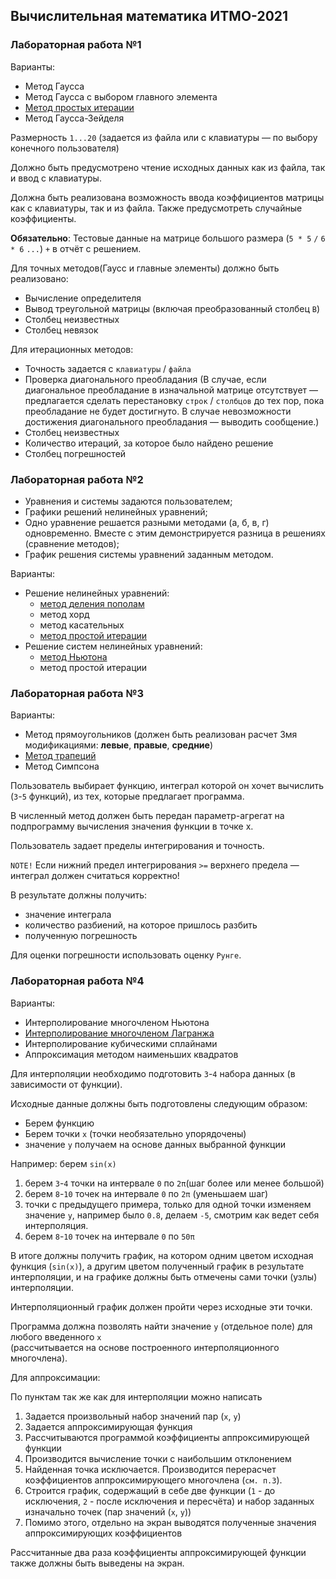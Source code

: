## Вычислительная математика ИТМО-2021

### Лабораторная работа №1

Варианты:

-   Метод Гаусса
-   Метод Гаусса с выбором главного элемента
-  [Метод простых итерации](/lab1%20%5Bsimple-iteration-method%5D)
-   Метод Гаусса-Зейделя

Размерность `1...20` (задается из файла или с клавиатуры — по выбору конечного пользователя)

Должно быть предусмотрено чтение исходных данных как из файла, так и ввод с клавиатуры.

Должна быть реализована возможность ввода коэффициентов матрицы как с клавиатуры, так и из файла. Также предусмотреть случайные коэффициенты.

**Обязательно**: Тестовые данные на матрице большого размера (`5 * 5` `/` `6 * 6` `...`) `+` в отчёт с решением.

Для точных методов(Гаусс и главные элементы) должно быть реализовано:

-   Вычисление определителя
-   Вывод треугольной матрицы (включая преобразованный столбец `В`)
-   Столбец неизвестных
-   Столбец невязок

Для итерационных методов:

-   Точность задается с `клавиатуры` / `файла`
-   Проверка диагонального преобладания (В случае, если диагональное преобладание в изначальной матрице отсутствует — предлагается сделать перестановку `строк` / `столбцов` до тех пор, пока преобладание не будет достигнуто. В случае невозможности достижения диагонального преобладания — выводить сообщение.)
-   Столбец неизвестных
-   Количество итераций, за которое было найдено решение
-   Столбец погрешностей

### Лабораторная работа №2

-   Уравнения и системы задаются пользователем;
-   Графики решений нелинейных уравнений;
-   Одно уравнение решается разными методами (a, б, в, г) одновременно. Вместе с этим демонстрируется разница в решениях (сравнение методов);
-   График решения системы уравнений заданным методом.

Варианты:

-   Решение нелинейных уравнений:
    -  [метод деления пополам](/lab2%20%5Bnewton's%20method%5D)
    -   метод хорд
    -   метод касательных
    -  [метод простой итерации](/lab2%20%5Bnewton's%20method%5D)
-   Решение систем нелинейных уравнений:
    -  [метод Ньютона](/lab2%20%5Bnewton's%20method%5D)
    -   метод простой итерации
    
### Лабораторная работа №3

Варианты:

-   Метод прямоугольников (должен быть реализован расчет 3мя модификациями: **левые**, **правые**, **средние**)
-  [Метод трапеций](/lab3%20%5Btrapezoid-method%5D)
-   Метод Симпсона

Пользователь выбирает функцию, интеграл которой он хочет вычислить (`3`-`5` функций), из тех, которые предлагает программа.

В численный метод должен быть передан параметр-агрегат на подпрограмму вычисления значения функции в точке x.

Пользователь задает пределы интегрирования и точность.

`NOTE!` Если нижний предел интегрирования `>=` верхнего предела — интеграл должен считаться корректно!

В результате должны получить:

-   значение интеграла
-   количество разбиений, на которое пришлось разбить
-   полученную погрешность

Для оценки погрешности использовать оценку `Рунге`.

### Лабораторная работа №4

Варианты:

-   Интерполирование многочленом Ньютона
-  [Интерполирование многочленом Лагранжа](/lab4%20%5Blagrange-polynomial%5D)
-   Интерполирование кубическими сплайнами
-   Аппроксимация методом наименьших квадратов

Для интерполяции необходимо подготовить `3`-`4` набора данных (в зависимости от функции).

Исходные данные должны быть подготовлены следующим образом:

-   Берем функцию
-   Берем точки `x` (точки необязательно упорядочены)
-   значение `y` получаем на основе данных выбранной функции

Например: берем `sin(x)`

1)  берем `3`-`4` точки на интервале `0` по `2π`(шаг более или менее большой)
2)  берем `8`-`10` точек на интервале `0` по `2π` (уменьшаем шаг)
3)  точки с предыдущего примера, только для одной точки изменяем значение `y`, например было `0.8`, делаем `-5`, смотрим как ведет себя интерполяция.
4)  берем `8`-`10` точек на интервале `0` по `50π`

В итоге должны получить график, на котором одним цветом исходная функция (`sin(x)`), а другим цветом полученный график в результате интерполяции, и на графике должны быть отмечены сами точки (узлы) интерполяции.

Интерполяционный график должен пройти через исходные эти точки.

Программа должна позволять найти значение `y` (отдельное поле) для любого введенного `x`\
(рассчитывается на основе построенного интерполяционного многочлена).

Для аппроксимации:

По пунктам так же как для интерполяции можно написать

1)  Задается произвольный набор значений пар (`x`, `y`)
2)  Задается аппроксимирующая функция
3)  Рассчитываются программой коэффициенты аппроксимирующей функции
4)  Производится вычисление точки с наибольшим отклонением
5)  Найденная точка исключается. Производится перерасчет коэффициентов аппроксимирующего многочлена (`см. п.3`).
6)  Строится график, содержащий в себе две функции (`1` - до исключения, `2` - после исключения и пересчёта) и набор заданных изначально точек (пар значений (`x`, `y`))
7)  Помимо этого, отдельно на экран выводятся полученные значения аппроксимирующих коэффициентов

Рассчитанные два раза коэффициенты аппроксимирующей функции также должны быть выведены на экран.
